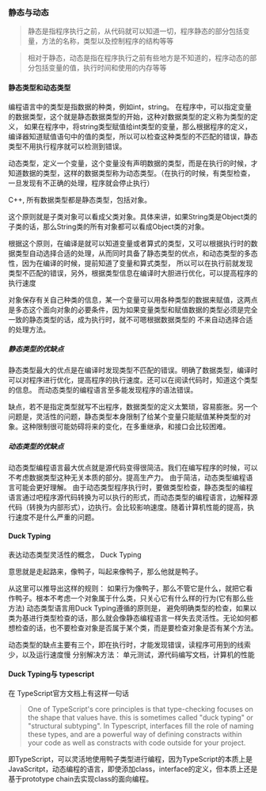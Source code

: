 ### 静态与动态

> 静态是指程序执行之前，从代码就可以知道一切，程序静态的部分包括变量，方法的名称，类型以及控制程序的结构等等

> 相对于静态，动态是指在程序执行之前有些地方是不知道的，程序动态的部分包括变量的值，执行时间和使用的内存等等

#### 静态类型和动态类型
编程语言中的类型是指数据的种类，例如int，string。 在程序中，可以指定变量的数据类型，这个就是静态数据类型的开始，这种对数据类型的定义称为类型的定义，
如果在程序中，将string类型赋值给int类型的变量，那么根据程序的定义，编译器知道赋值语句中的值的类型，所以可以检查这种类型的不匹配的错误，静态类型不用执行程序就可以检测到错误。

动态类型，定义一个变量，这个变量没有声明数据的类型，而是在执行的时候，才知道数据的类型，这样的数据类型称为动态类型。（在执行的时候，有类型检查，一旦发现有不正确的处理，程序就会停止执行）


C++, 所有数据类型都是静态类型，包括对象。

这个原则就是子类对象可以看成父类对象。具体来讲，如果String类是Object类的子类的话，那么String类的所有对象都可以看成Object类的对象。

根据这个原则，在编译是就可以知道变量或者算式的类型，又可以根据执行时的数据类型自动选择合适的处理，从而同时具备了静态类型的优点，和动态类型的多态性，因为在编译的时候，提前知道了变量和算式类型，
所以可以在执行前就发现类型不匹配的错误，另外，根据类型信息在编译时大胆进行优化，可以提高程序的执行速度

对象保存有关自己种类的信息，某一个变量可以用各种类型的数据来赋值，这两点是多态这个面向对象的必要条件，因为如果变量类型和赋值数据的类型必须是完全一致的静态类型的话，成为执行时，就不可嗯根据数据类型的
不来自动选择合适的处理方法。

##### 静态类型的优缺点
静态类型最大的优点是在编译时发现类型不匹配的错误。明确了数据类型，编译时可以对程序进行优化，提高程序的执行速度。还可以在阅读代码时，知道这个类型的信息。  而动态类型的编程语言至多能发现程序的语法错误。


缺点，若不是指定类型就写不出程序，数据类型的定义太繁琐，容易膨胀。另一个问题是，灵活性的问题，静态类型本身限制了给某个变量只能赋值某种类型的对象。这种限制很可能妨碍将来的变化，在多重继承，和接口会比较困难。

##### 动态类型的优缺点
动态类型编程语言最大优点就是源代码变得很简洁。我们在编写程序的时候，可以不考虑数据类型这种无关本质的部分。提高生产力。
由于简洁，动态类型编程语言可能会更好理解。
由于动态类型程序执行时，要做类型检查，静态类型的编程语言通过吧程序源代码转换为可以执行的形式，而动态类型的编程语言，边解释源代码（转换为内部形式），边执行。会比较影响速度。随着计算机性能的提高，执行速度不是什么严重的问题。

#### Duck Typing
表达动态类型灵活性的概念， Duck Typing

意思就是走起路来，像鸭子，叫起来像鸭子，那么他就是鸭子。

从这里可以推导出这样的规则： 如果行为像鸭子，那么不管它是什么，就把它看作鸭子。根本不考虑一个对象属于什么类，只关心它有什么样的行为(它有那么些方法)
动态类型语言用Duck Typing遵循的原则是， 避免明确类型的检查，如果以类为基进行类型检查的话，那么就会像静态编程语言一样失去灵活性。无论如何都想检查的话，也不要检查对象是否属于某个类，而是要检查对象是否有某个方法。

动态类型的缺点主要有三个，即在执行时，才能发现错误，读程序可用到的线索少，以及运行速度慢
分别解决方法： 单元测试，源代码编写文档，计算机的性能



#### Duck Typing与 typescript

在 TypeScript官方文档上有这样一句话
> One of TypeScript's core principles is that type-checking focuses on the shape that values have. this is sometimes called "duck typing" or "structural subtyping". In Typescript, interfaces fill the role of naming these types, and are a powerful way of defining constracts within your code as well as constracts with code outside for your project.

即TypeScript，可以灵活地使用鸭子类型进行编程，因为TypeScript的本质上是JavaScritpt，动态编程的语言，即使添加class，interface的定义，但本质上还是基于prototype chain去实现class的面向编程。

